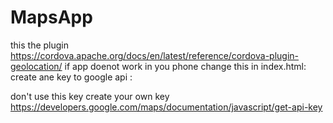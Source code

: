 # MapsApp
this the plugin 
https://cordova.apache.org/docs/en/latest/reference/cordova-plugin-geolocation/
if app doenot work in you phone change this in index.html:
create ane key to google api :
 <script src="https://maps.googleapis.com/maps/api/js?key=AIzaSyBlgRIj0KXiA3ds2chh6QzT8Kcjz_9_GfO5s&sensor=true"></script>
don't use this key
create your own key
https://developers.google.com/maps/documentation/javascript/get-api-key
